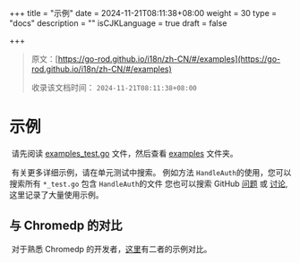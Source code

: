 +++
title = "示例"
date = 2024-11-21T08:11:38+08:00
weight = 30
type = "docs"
description = ""
isCJKLanguage = true
draft = false

+++

> 原文：[https://go-rod.github.io/i18n/zh-CN/#/examples](https://go-rod.github.io/i18n/zh-CN/#/examples)
>
> 收录该文档时间： `2024-11-21T08:11:38+08:00`

# 示例

​	请先阅读 [examples_test.go](https://github.com/go-rod/rod/tree/master/examples_test.go) 文件，然后查看 [examples](https://github.com/go-rod/rod/tree/master/lib/examples) 文件夹。

​	有关更多详细示例，请在单元测试中搜索。 例如方法 `HandleAuth`的使用，您可以搜索所有 `*_test.go` 包含 `HandleAuth`的文件 您也可以搜索 GitHub [问题](https://github.com/go-rod/rod/issues) 或 [讨论](https://github.com/go-rod/rod/discussions), 这里记录了大量使用示例。

## 与 Chromedp 的对比

​	对于熟悉 Chromedp 的开发者，[这里](https://github.com/go-rod/rod/tree/master/lib/examples/compare-chromedp)有二者的示例对比。
